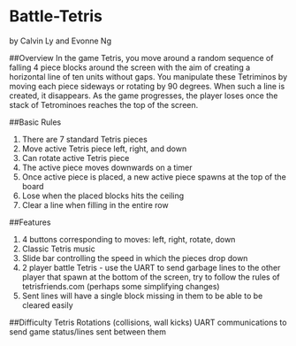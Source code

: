 # Battle-Tetris
by Calvin Ly and Evonne Ng

##Overview
In the game Tetris, you move around a random sequence of falling 4 piece blocks around the screen with the aim of creating a horizontal line of ten units without gaps. You manipulate these Tetriminos by moving each piece sideways or rotating by 90 degrees. When such a line is created, it disappears. As the game progresses, the player loses once the stack of Tetrominoes reaches the top of the screen. 


##Basic Rules
1. There are 7 standard Tetris pieces
2. Move active Tetris piece left, right, and down
3. Can rotate active Tetris piece
4. The active piece moves downwards on a timer
5. Once active piece is placed, a new active piece spawns at the top of the board
6. Lose when the placed blocks hits the ceiling
7. Clear a line when filling in the entire row

##Features
1. 4 buttons corresponding to moves: left, right, rotate, down
2. Classic Tetris music
3. Slide bar controlling the speed in which the pieces drop down
4. 2 player battle Tetris - use the UART to send garbage lines to the other player that spawn at the bottom of the screen, try to follow the rules of tetrisfriends.com (perhaps some simplifying changes) 
5. Sent lines will have a single block missing in them to be able to be cleared easily

##Difficulty
Tetris Rotations (collisions, wall kicks)
UART communications to send game status/lines sent between them
